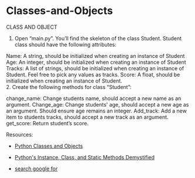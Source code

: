 # Classes-and-Objects
 CLASS AND OBJECT
1.  Open “main.py”. You’ll find the skeleton of the class Student. Student class should have the 
    following attributes:

 Name: A string, should be initialized when creating an instance of Student
 Age: An integer, should be initialized when creating an instance of Student
 Tracks: A list of strings, should be initialized when creating an instance of Student. Feel free to pick any values as tracks.
 Score: A float, should be initialized when creating an instance of Student.    
2. Create the following methods for class “Student”:

change_name: Change students name, should accept a new name as an argument.
Change_age: Change students' age, should accept a new age as an argument. Should ensure age remains an integer.
Add_track: Add a new item to students tracks, should accept a new track as an argument.
get_score: Return student’s score.

Resources:
<ul>
 <li><p><a href="https://www.geeksforgeeks.org/python-classes-and-objects/">Python Classes and Objects</p></li>
 <li><p><a href="https://realpython.com/instance-class-and-static-methods-demystified/">Python's Instance, Class, and Static Methods Demystified</p></li>
 <li><p><a href="https://www.bing.com/search?q=google&cvid=3cf0544342fa46739f820da42b24561f&aqs=edge.1.69i57j0j69i59j0j69i60l3j69i65l2.3353j0j1&pglt=43&FORM=ANNTA1&PC=U531">search google for</p></li>
</ul>
